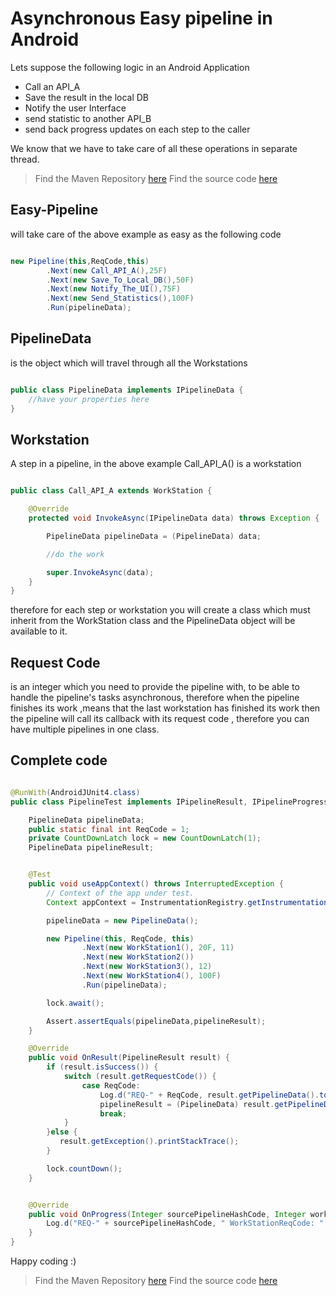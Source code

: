 # Asynchronous Easy pipeline in Android

Lets suppose the following logic in an Android Application  

- Call an API_A
- Save the result in the local DB
- Notify the user Interface
- send statistic to another API_B
- send back progress updates on each step to the caller

We know that we have to take care of all these operations in separate thread.

>Find the Maven Repository [here](https://bintray.com/alicommit-malp/Android/Easy-Pipeline)
>Find the source code [here](https://github.com/alicommit-malp/Easy-Pipeline-Android)

## Easy-Pipeline

will take care of the above example as easy as the following code

```java

new Pipeline(this,ReqCode,this)
        .Next(new Call_API_A(),25F)
        .Next(new Save_To_Local_DB(),50F)
        .Next(new Notify_The_UI(),75F)
        .Next(new Send_Statistics(),100F)
        .Run(pipelineData);


```

## PipelineData

is the object which will travel through all the Workstations 

```java

public class PipelineData implements IPipelineData {
    //have your properties here
}

```

## Workstation

A step in a pipeline, in the above example Call_API_A() is a workstation 

```java

public class Call_API_A extends WorkStation {

    @Override
    protected void InvokeAsync(IPipelineData data) throws Exception {

        PipelineData pipelineData = (PipelineData) data;

        //do the work

        super.InvokeAsync(data);
    }
}

```

therefore for each step or workstation you will create a class which must inherit from the WorkStation class and the PipelineData object will be available to it.

## Request Code

is an integer which you need to provide the pipeline with, to be able to handle the pipeline's tasks asynchronous, therefore when the pipeline finishes its work ,means that the last workstation has finished its work then the pipeline will call its callback with its request code , therefore you can have multiple pipelines in one class.

## Complete code

```java

@RunWith(AndroidJUnit4.class)
public class PipelineTest implements IPipelineResult, IPipelineProgress {

    PipelineData pipelineData;
    public static final int ReqCode = 1;
    private CountDownLatch lock = new CountDownLatch(1);
    PipelineData pipelineResult;


    @Test
    public void useAppContext() throws InterruptedException {
        // Context of the app under test.
        Context appContext = InstrumentationRegistry.getInstrumentation().getTargetContext();

        pipelineData = new PipelineData();

        new Pipeline(this, ReqCode, this)
                .Next(new WorkStation1(), 20F, 11)
                .Next(new WorkStation2())
                .Next(new WorkStation3(), 12)
                .Next(new WorkStation4(), 100F)
                .Run(pipelineData);

        lock.await();

        Assert.assertEquals(pipelineData,pipelineResult);
    }

    @Override
    public void OnResult(PipelineResult result) {
        if (result.isSuccess()) {
            switch (result.getRequestCode()) {
                case ReqCode:
                    Log.d("REQ-" + ReqCode, result.getPipelineData().toString());
                    pipelineResult = (PipelineData) result.getPipelineData();
                    break;
            }
        }else {
           result.getException().printStackTrace();
        }

        lock.countDown();
    }


    @Override
    public void OnProgress(Integer sourcePipelineHashCode, Integer workStationRequestCode, Float progress) {
        Log.d("REQ-" + sourcePipelineHashCode, " WorkStationReqCode: " + workStationRequestCode + " progress: " + progress);
    }
}


```

Happy coding :)

>Find the Maven Repository [here](https://bintray.com/alicommit-malp/Android/Easy-Pipeline)
>Find the source code [here](https://github.com/alicommit-malp/Easy-Pipeline-Android)
